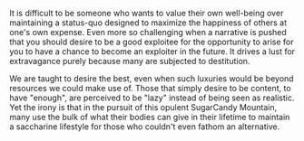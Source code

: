 ---
---

It is difficult to be someone who wants to value their own well-being over maintaining a status-quo designed to maximize the happiness of others at one's own expense. Even more so challenging when a narrative is pushed that you should desire to be a good exploitee for the opportunity to arise for you to have a chance to become an exploiter in the future. It drives a lust for extravagance purely because many are subjected to destitution. 

We are taught to desire the best, even when such luxuries would be beyond resources we could make use of. Those that simply desire to be content, to have "enough", are perceived to be "lazy" instead of being seen as realistic. Yet the irony is that in the pursuit of this opulent SugarCandy Mountain, many use the bulk of what their bodies can give in their lifetime to maintain a saccharine lifestyle for those who couldn't even fathom an alternative. 